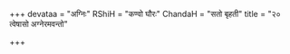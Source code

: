 +++
devataa = "अग्निः"
RShiH = "कण्वो घौरः"
ChandaH = "सतो बृहती"
title = "२० त्वेषासो अग्नेरमवन्तो"

+++
